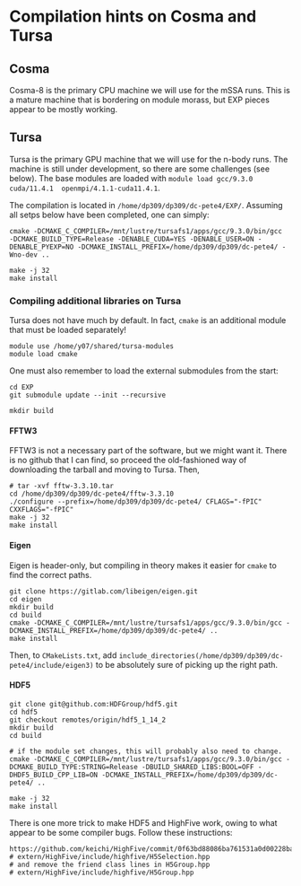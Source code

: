 # Compilation hints on Cosma and Tursa

## Cosma

Cosma-8 is the primary CPU machine we will use for the mSSA runs. This is a mature machine that is bordering on module morass, but EXP pieces appear to be mostly working.

## Tursa

Tursa is the primary GPU machine that we will use for the n-body runs. The machine is still under development, so there are some challenges (see below). The base modules are loaded with `module load gcc/9.3.0 cuda/11.4.1  openmpi/4.1.1-cuda11.4.1`.

The compilation is located in `/home/dp309/dp309/dc-pete4/EXP/`. Assuming all setps below have been completed, one can simply:
```
cmake -DCMAKE_C_COMPILER=/mnt/lustre/tursafs1/apps/gcc/9.3.0/bin/gcc  -DCMAKE_BUILD_TYPE=Release -DENABLE_CUDA=YES -DENABLE_USER=ON -DENABLE_PYEXP=NO -DCMAKE_INSTALL_PREFIX=/home/dp309/dp309/dc-pete4/ -Wno-dev ..

make -j 32
make install
```


### Compiling additional libraries on Tursa

Tursa does not have much by default. In fact, `cmake` is an additional module that must be loaded separately!

```
module use /home/y07/shared/tursa-modules
module load cmake
```

One must also remember to load the external submodules from the start:
```
cd EXP
git submodule update --init --recursive

mkdir build
```

#### FFTW3

FFTW3 is not a necessary part of the software, but we might want it. There is no github that I can find, so proceed the old-fashioned way of downloading the tarball and moving to Tursa. Then,
```
# tar -xvf fftw-3.3.10.tar
cd /home/dp309/dp309/dc-pete4/fftw-3.3.10
./configure --prefix=/home/dp309/dp309/dc-pete4/ CFLAGS="-fPIC" CXXFLAGS="-fPIC"
make -j 32
make install
```

#### Eigen

Eigen is header-only, but compiling in theory makes it easier for `cmake` to find the correct paths.

```
git clone https://gitlab.com/libeigen/eigen.git
cd eigen
mkdir build
cd build
cmake -DCMAKE_C_COMPILER=/mnt/lustre/tursafs1/apps/gcc/9.3.0/bin/gcc -DCMAKE_INSTALL_PREFIX=/home/dp309/dp309/dc-pete4/ ..
make install
```

Then, to `CMakeLists.txt`, add `include_directories(/home/dp309/dp309/dc-pete4/include/eigen3)` to be absolutely sure of picking up the right path.

#### HDF5


```
git clone git@github.com:HDFGroup/hdf5.git
cd hdf5
git checkout remotes/origin/hdf5_1_14_2
mkdir build
cd build

# if the module set changes, this will probably also need to change.
cmake -DCMAKE_C_COMPILER=/mnt/lustre/tursafs1/apps/gcc/9.3.0/bin/gcc -DCMAKE_BUILD_TYPE:STRING=Release -DBUILD_SHARED_LIBS:BOOL=OFF -DHDF5_BUILD_CPP_LIB=ON -DCMAKE_INSTALL_PREFIX=/home/dp309/dp309/dc-pete4/ ..

make -j 32
make install
```

There is one more trick to make HDF5 and HighFive work, owing to what appear to be some compiler bugs. Follow these instructions:
```
https://github.com/keichi/HighFive/commit/0f63bd88086ba761531a0d00228ba8118563d8fa
# extern/HighFive/include/highfive/H5Selection.hpp
# and remove the friend class lines in H5Group.hpp
# extern/HighFive/include/highfive/H5Group.hpp
```
